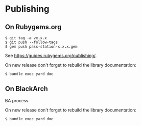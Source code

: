 # Publishing

## On Rubygems.org

```plaintext
$ git tag -a vx.x.x
$ git push --follow-tags
$ gem push pass-station-x.x.x.gem
```

See https://guides.rubygems.org/publishing/.

On new release don't forget to rebuild the library documentation:

```plaintext
$ bundle exec yard doc
```

## On BlackArch

BA process

On new release don't forget to rebuild the library documentation:

```plaintext
$ bundle exec yard doc
```
